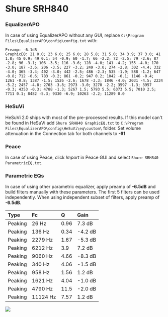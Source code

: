 # Shure SRH840

### EqualizerAPO
In case of using EqualizerAPO without any GUI, replace `C:\Program Files\EqualizerAPO\config\config.txt`
with:
```
Preamp: -6.1dB
GraphicEQ: 21 0.0; 23 6.0; 25 6.0; 28 5.8; 31 5.0; 34 3.9; 37 3.0; 41 1.8; 45 0.9; 49 0.1; 54 -0.9; 60 -1.7; 66 -2.2; 72 -2.5; 79 -2.6; 87 -2.8; 96 -3.1; 106 -3.5; 116 -3.6; 128 -4.0; 141 -4.2; 155 -4.0; 170 -3.0; 187 -3.6; 206 -3.5; 227 -3.2; 249 -3.0; 274 -2.8; 302 -4.4; 332 -4.0; 365 -3.4; 402 -3.0; 442 -2.5; 486 -2.3; 535 -1.9; 588 -1.2; 647 -0.8; 712 -0.6; 783 -0.2; 861 -0.2; 947 0.2; 1042 -0.1; 1146 -0.4; 1261 -0.8; 1387 -1.5; 1526 -2.6; 1678 -3.3; 1846 -4.0; 2031 -4.5; 2234 -5.2; 2457 -4.8; 2703 -3.8; 2973 -3.0; 3270 -2.2; 3597 -1.3; 3957 -0.3; 4353 -0.3; 4788 -1.3; 5267 1.5; 5793 5.5; 6373 5.5; 7010 2.5; 7711 0.1; 8482 -5.3; 9330 -6.9; 10263 -2.2; 11289 0.0
```

### HeSuVi
HeSuVi 2.0 ships with most of the pre-processed results. If this model can't be found in HeSuVi add
`Shure SRH840 GraphicEQ.txt` to `C:\Program Files\EqualizerAPO\config\HeSuVi\eq\custom\` folder.
Set volume attenuation in the Connection tab for both channels to **-61**

### Peace
In case of using Peace, click *Import* in Peace GUI and select `Shure SRH840 ParametricEQ.txt`.

### Parametric EQs
In case of using other parametric equalizer, apply preamp of **-6.5dB** and build filters manually
with these parameters. The first 5 filters can be used independently.
When using independent subset of filters, apply preamp of **-6.5dB**.

| Type    | Fc       |     Q | Gain    |
|:--------|:---------|:------|:--------|
| Peaking | 26 Hz    |  0.96 | 7.3 dB  |
| Peaking | 136 Hz   |  0.34 | -4.2 dB |
| Peaking | 2279 Hz  |  1.67 | -5.3 dB |
| Peaking | 6212 Hz  |  3.9  | 7.2 dB  |
| Peaking | 9060 Hz  |  4.66 | -8.3 dB |
| Peaking | 340 Hz   |  4.06 | -1.5 dB |
| Peaking | 958 Hz   |  1.56 | 1.2 dB  |
| Peaking | 1621 Hz  |  4.04 | -1.0 dB |
| Peaking | 4790 Hz  | 11.5  | -2.0 dB |
| Peaking | 11124 Hz |  7.57 | 1.2 dB  |

![](https://raw.githubusercontent.com/jaakkopasanen/AutoEq/master/results/innerfidelity/sbaf-serious/Shure%20SRH840/Shure%20SRH840.png)